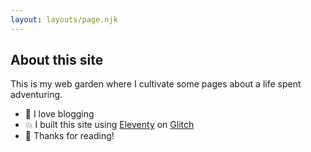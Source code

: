 ```yaml
---
layout: layouts/page.njk
---
```


## About this site

This is my web garden where I cultivate some pages about a life spent adventuring.

- 🎉 I love blogging
- 💥 I built this site using [Eleventy](https://www.11ty.dev/) on [Glitch](https://glitch.com/)
- 🌈 Thanks for reading!
